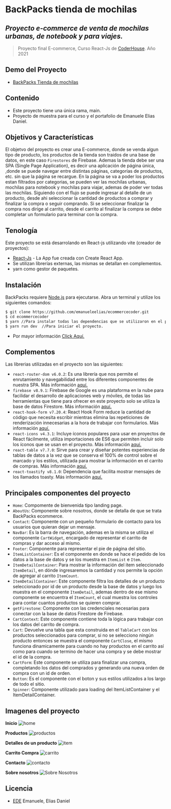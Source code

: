 # BackPacks tienda de mochilas
## _Proyecto e-commerce de venta de mochilas urbanas, de notebook y para viajes._
> Proyecto final E-commerce, Curso React-Js de [CoderHouse](https://www.coderhouse.com/). Año 2021 


## Demo del Proyecto
- [BackPacks Tienda de mochilas](https://backpacks-ecommerce.netlify.app/)

## Contenido
- Este proyecto tiene una única rama, main.
- Proyecto de muestra para el curso y el portafolio de Emanuele Elias Daniel.

## Objetivos y Características
El objetvo del proyecto es crear una E-commerce, donde se venda algun tipo de producto, los productos de la tienda son traidos de una base de datos, en este caso `Firestores` de Firebase. Ademas la tienda debe ser una SPA (Single Page Application), es decir una aplicación de página única, ,donde se puede navegar entre distintas páginas, categorías de productos, etc. sin que la página se recargue.
En la página se va a poder los productos estan filtrados por categorias, se pueden ver las mochilas urbanas, mochilas para notebook y mochilas para viajar, ademas de poder ver todas las mochilas. Siguiendo con el flujo se puede ingresar al detalle de un producto, desde ahi seleccionar la cantidad de productos a comprar y finalizar la compra o seguir comprando. Si se seleccionar finalizar la compra nos dirige al carrito, desde el carrito al finalizar la compra se debe completar un formulario para terminar con la compra.

## Tenología
Este proyecto se está desarrolando en React-js utilizando vite (creador de proyectos):

- [React-Js](https://create-react-app.dev/) - La App fue creada con Create React App.
- Se utilizan librerías externas, las mismas se detallan en complementos.
- yarn como gestor de paquetes.

## Instalación
BackPacks requiere [Node.js](https://nodejs.org/en/) para ejecutarse.
Abra un terminal y utilize los siguientes comandos:

```sh
$ git clone https://github.com/emanueleelias/ecommercecoder.git
$ cd ecommercecoder
$ yarn //Para instalar todas las dependencias que se utilizaron en el proyecto.
$ yarn run dev  //Para iniciar el proyecto.
```

- Por mayor información [Click Aquí.](https://docs.github.com/es/repositories/creating-and-managing-repositories/cloning-a-repository)

## Complementos
Las librerias utilizadas en el proyecto son las siguientes:

- `react-router-dom v6.0.2`: Es una librería que nos permite el enrutamiento y navegabilidad entre los diferentes componentes de nuestra SPA. Más información [aquí.](https://v5.reactrouter.com/web/guides/quick-start)
- `firebase v8.9.1`: Firebase de Google es una plataforma en la nube para facilidar el desarrollo de aplicaciones web y móviles, de todas las herramientas que tiene para ofrecer en este proyecto solo se utiliza la base de datos Firestore. Más información [aquí.](https://firebase.google.com/)
- `react-hook-form v7.20.4`: React Hook Form reduce la cantidad de código que necesita escribir mientras elimina las repeticiones de renderización innecesarias a la hora de trabajar con formularios. Más información [aquí.](https://react-hook-form.com/)
- `react-icons v4.3.1`: Incluye íconos populares para usar en proyectos de React fácilmente, utiliza importaciones de ES6 que permiten incluir solo los íconos que se usan en el proyecto. Más información [aquí.](http://react-icons.github.io/react-icons/)
- `react-table v7.7.0`: Sirve para crear y diseñar potentes experiencias de tablas de datos a la vez que se conserva el 100% de control sobre el marcado y los estilos, utilizada para mostrar la información en el carrito de compras. Más información [aquí.](https://react-table.tanstack.com/)
- `react-toastify v8.1.0`: Dependencia que facilita mostrar mensajes de los llamados toasty. Más información [aquí.](https://fkhadra.github.io/react-toastify/introduction)

## Principales componentes del proyecto

- `Home`: Compomente de bienvenida tipo landing page.
- `AboutUs`: Componente sobre nosotros, donde se detalla de que se trata BackPacks ecommerce.
- `Contact`: Componente con un pequeño formulario de contacto para los usuarios que quieran dejar un mensaje.
- `NavBar`: Es la barra de navegación, ademas en la misma se utiliza el componente `CartWidget`, encargado de representar el carrito de compras y dar acceso al mismo.
- `Footer`: Componente para representar el pie de página del sitio.
- `ItemListContainer`: Es el componente en donde se hace el pedido de los datos a la base de datos y se los muestra en `ItemList` e `Item`.
- `ItemDetailContainer`: Para mostrar la información del item seleccionado `ItemDetail`, en  dónde ingresaremos la cantidad y nos permite la opción de agregar al carrito `ItemCount`.
- `ItemDetailContainer`: Este componente filtra los detalles de un producto seleccionado por id de un producto desde la base de datos y luego los muestra en el componente `ItemDetail`, ademas dentro de ese mismo componente se encuentra el `ItemCount`, el cual muestra los controles para contar cuantos productos se quieren comprar.
- `getFirestone`: Componente con las credenciales necesarias para conectar con la base de datos Firestore de Firebase.
- `CartContext`: Este componente contiene toda la lógica para trabajar con los datos del carrito de compra.
- `Cart`: Devuelve una tabla que esta construida en el `TableCart` con los productos seleccionados para comprar, si no se selecciono ningún producto entonces se muestra el componente `CartClose`, el mismo funciona dinamicamente para cuando no hay productos en el carrito así como para cuando se termino de hacer una compra y se debe mostrar el id de la compra. 
- `CartForm`: Este componente se utiliza para finalizar una compra, completando los datos del comprados y generando una nueva orden de compra con un id de orden.
- `Button`: Es el componente con el boton y sus estilos utilizados a los largo de todo el sitio.
- `Spinner`: Componente utilizado para loading del ItemListContainer y el ItemDetailContainer.

## Imagenes del proyecto
**Inicio**
![home](https://i.ibb.co/qpB8qLt/inicio.gif)

**Productos**
![productos](https://i.ibb.co/528DvbH/Productos.gif)

**Detalles de un producto**
![item](https://i.ibb.co/h8CYTXD/Detalles-Producto.gif)

**Carrito Compra**
![carrito](https://i.ibb.co/4fCvMNX/carrito.gif)

**Contacto**
![contacto](https://i.ibb.co/nCfNS19/Contacto.gif)

**Sobre nosotros**
![Sobre Nosotros](https://i.ibb.co/7vvJVdh/Sobre-Nosotros.gif)

## Licencia
- [EDE](https://www.linkedin.com/in/eliasdanielemanuele/)
Emanuele, Elias Daniel


